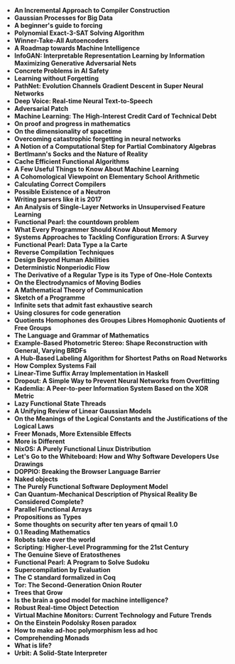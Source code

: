 <ul>
  
 <li><b><a target="_blank" href="https://github.com/manjunath5496/Science-Research-Papers/blob/master/pru(1).pdf" style="text-decoration:none;">An Incremental Approach to Compiler Construction</a></b></li>
  
<li><b><a target="_blank" href="https://github.com/manjunath5496/Science-Research-Papers/blob/master/pru(2).pdf" style="text-decoration:none;">Gaussian Processes for Big Data</a></b></li>

<li><b><a target="_blank" href="https://github.com/manjunath5496/Science-Research-Papers/blob/master/pru(3).pdf" style="text-decoration:none;">A beginner's guide to forcing</a></b></li>                         
  <li><b><a target="_blank" href="https://github.com/manjunath5496/Science-Research-Papers/blob/master/pru(4).pdf" style="text-decoration:none;">Polynomial Exact-3-SAT Solving Algorithm</a></b></li>  
     <li><b><a target="_blank" href="https://github.com/manjunath5496/Science-Research-Papers/blob/master/pru(5).pdf" style="text-decoration:none;">Winner-Take-All Autoencoders</a></b></li>  
   <li><b><a target="_blank" href="https://github.com/manjunath5496/Science-Research-Papers/blob/master/pru(6).pdf" style="text-decoration:none;">A Roadmap towards Machine Intelligence</a></b></li>  
                                             
 <li><b><a target="_blank" href="https://github.com/manjunath5496/Science-Research-Papers/blob/master/pru(7).pdf" style="text-decoration:none;">InfoGAN: Interpretable Representation Learning by Information Maximizing Generative Adversarial Nets</a></b></li>
 
 
<li><b><a target="_blank" href="https://github.com/manjunath5496/Science-Research-Papers/blob/master/pru(8).pdf" style="text-decoration:none;">Concrete Problems in AI Safety</a></b></li>
  
<li><b><a target="_blank" href="https://github.com/manjunath5496/Science-Research-Papers/blob/master/pru(9).pdf" style="text-decoration:none;">Learning without Forgetting</a></b></li>

<li><b><a target="_blank" href="https://github.com/manjunath5496/Science-Research-Papers/blob/master/pru(10).pdf" style="text-decoration:none;">PathNet: Evolution Channels Gradient Descent in Super Neural Networks</a></b></li>                         
  <li><b><a target="_blank" href="https://github.com/manjunath5496/Science-Research-Papers/blob/master/pru(11).pdf" style="text-decoration:none;">Deep Voice: Real-time Neural Text-to-Speech</a></b></li>  
     <li><b><a target="_blank" href="https://github.com/manjunath5496/Science-Research-Papers/blob/master/pru(12).pdf" style="text-decoration:none;">Adversarial Patch</a></b></li>  
   <li><b><a target="_blank" href="https://github.com/manjunath5496/Science-Research-Papers/blob/master/pru(13).pdf" style="text-decoration:none;">Machine Learning: The High-Interest Credit Card of Technical Debt</a></b></li>  
                                             

 <li><b><a target="_blank" href="https://github.com/manjunath5496/Science-Research-Papers/blob/master/pru(14).pdf" style="text-decoration:none;"> On proof and progress in mathematics</a></b></li>
 
  <li><b><a target="_blank" href="https://github.com/manjunath5496/Science-Research-Papers/blob/master/pru(15).pdf" style="text-decoration:none;">On the dimensionality of spacetime</a></b></li>                         
  <li><b><a target="_blank" href="https://github.com/manjunath5496/Science-Research-Papers/blob/master/pru(16).pdf" style="text-decoration:none;">Overcoming catastrophic forgetting in neural networks</a></b></li>  
     <li><b><a target="_blank" href="https://github.com/manjunath5496/Science-Research-Papers/blob/master/pru(17).pdf" style="text-decoration:none;">A Notion of a Computational Step for Partial Combinatory Algebras</a></b></li>  
   <li><b><a target="_blank" href="https://github.com/manjunath5496/Science-Research-Papers/blob/master/pru(18).pdf" style="text-decoration:none;">Bertlmann's Socks and the Nature of Reality</a></b></li>  
                                             

 <li><b><a target="_blank" href="https://github.com/manjunath5496/Science-Research-Papers/blob/master/pru(19).pdf" style="text-decoration:none;">Cache Efficient Functional Algorithms</a></b></li>
 
  
   <li><b><a target="_blank" href="https://github.com/manjunath5496/Science-Research-Papers/blob/master/pru(20).pdf" style="text-decoration:none;">A Few Useful Things to Know About Machine Learning</a></b></li>  
   <li><b><a target="_blank" href="https://github.com/manjunath5496/Science-Research-Papers/blob/master/pru(21).pdf" style="text-decoration:none;">A Cohomological Viewpoint on Elementary School Arithmetic </a></b></li>  
                                             

 <li><b><a target="_blank" href="https://github.com/manjunath5496/Science-Research-Papers/blob/master/pru(22).pdf" style="text-decoration:none;">Calculating Correct Compilers</a></b></li>
  
<li><b><a target="_blank" href="https://github.com/manjunath5496/Science-Research-Papers/blob/master/pru(23).pdf" style="text-decoration:none;">Possible Existence of a Neutron</a></b></li>

<li><b><a target="_blank" href="https://github.com/manjunath5496/Science-Research-Papers/blob/master/pru(24).pdf" style="text-decoration:none;">Writing parsers like it is 2017</a></b></li>                         
  <li><b><a target="_blank" href="https://github.com/manjunath5496/Science-Research-Papers/blob/master/pru(25).pdf" style="text-decoration:none;">An Analysis of Single-Layer Networks in Unsupervised Feature Learning</a></b></li>  
     <li><b><a target="_blank" href="https://github.com/manjunath5496/Science-Research-Papers/blob/master/pru(26).pdf" style="text-decoration:none;">Functional Pearl: the countdown problem</a></b></li>  
   <li><b><a target="_blank" href="https://github.com/manjunath5496/Science-Research-Papers/blob/master/pru(27).pdf" style="text-decoration:none;">What Every Programmer Should Know About Memory</a></b></li>  
                                             

 <li><b><a target="_blank" href="https://github.com/manjunath5496/Science-Research-Papers/blob/master/pru(28).pdf" style="text-decoration:none;">Systems Approaches to Tackling Configuration Errors: A Survey</a></b></li>
 
 
<li><b><a target="_blank" href="https://github.com/manjunath5496/Science-Research-Papers/blob/master/pru(29).pdf" style="text-decoration:none;">Functional Pearl: Data Type a la Carte  </a></b></li>
  
<li><b><a target="_blank" href="https://github.com/manjunath5496/Science-Research-Papers/blob/master/pru(30).pdf" style="text-decoration:none;">Reverse Compilation Techniques</a></b></li>

<li><b><a target="_blank" href="https://github.com/manjunath5496/Science-Research-Papers/blob/master/pru(31).pdf" style="text-decoration:none;">Design Beyond Human Abilities</a></b></li>                         
  <li><b><a target="_blank" href="https://github.com/manjunath5496/Science-Research-Papers/blob/master/pru(32).pdf" style="text-decoration:none;">Deterministic Nonperiodic Flow</a></b></li>  
     <li><b><a target="_blank" href="https://github.com/manjunath5496/Science-Research-Papers/blob/master/pru(33).pdf" style="text-decoration:none;">The Derivative of a Regular Type is its Type of One-Hole Contexts</a></b></li>  
   <li><b><a target="_blank" href="https://github.com/manjunath5496/Science-Research-Papers/blob/master/pru(34).pdf" style="text-decoration:none;">On the Electrodynamics of Moving Bodies</a></b></li>  
                                             

 <li><b><a target="_blank" href="https://github.com/manjunath5496/Science-Research-Papers/blob/master/pru(35).pdf" style="text-decoration:none;"> A Mathematical Theory of Communication</a></b></li>
 
  <li><b><a target="_blank" href="https://github.com/manjunath5496/Science-Research-Papers/blob/master/pru(36).pdf" style="text-decoration:none;">Sketch of a Programme</a></b></li>                         
  <li><b><a target="_blank" href="https://github.com/manjunath5496/Science-Research-Papers/blob/master/pru(37).pdf" style="text-decoration:none;">Infinite sets that admit fast exhaustive search</a></b></li>  
     <li><b><a target="_blank" href="https://github.com/manjunath5496/Science-Research-Papers/blob/master/pru(38).pdf" style="text-decoration:none;">Using closures for code generation</a></b></li>  
   <li><b><a target="_blank" href="https://github.com/manjunath5496/Science-Research-Papers/blob/master/pru(39).pdf" style="text-decoration:none;">Quotients Homophones des Groupes Libres Homophonic Quotients of Free Groups</a></b></li>  
                                             

 <li><b><a target="_blank" href="https://github.com/manjunath5496/Science-Research-Papers/blob/master/pru(40).pdf" style="text-decoration:none;">The Language and Grammar of Mathematics</a></b></li>
 
  
   <li><b><a target="_blank" href="https://github.com/manjunath5496/Science-Research-Papers/blob/master/pru(41).pdf" style="text-decoration:none;">Example-Based Photometric Stereo: Shape Reconstruction with General, Varying BRDFs</a></b></li>  
   <li><b><a target="_blank" href="https://github.com/manjunath5496/Science-Research-Papers/blob/master/pru(42).pdf" style="text-decoration:none;">A Hub-Based Labeling Algorithm for Shortest Paths on Road Networks </a></b></li>  
                                             
<li><b><a target="_blank" href="https://github.com/manjunath5496/Science-Research-Papers/blob/master/pru(43).pdf" style="text-decoration:none;">How Complex Systems Fail</a></b></li>
  
<li><b><a target="_blank" href="https://github.com/manjunath5496/Science-Research-Papers/blob/master/pru(44).pdf" style="text-decoration:none;">Linear-Time Suffix Array Implementation in Haskell</a></b></li>

<li><b><a target="_blank" href="https://github.com/manjunath5496/Science-Research-Papers/blob/master/pru(45).pdf" style="text-decoration:none;">Dropout: A Simple Way to Prevent Neural Networks from Overfitting</a></b></li>                         
  <li><b><a target="_blank" href="https://github.com/manjunath5496/Science-Research-Papers/blob/master/pru(46).pdf" style="text-decoration:none;">Kademlia: A Peer-to-peer Information System Based on the XOR Metric</a></b></li>  
     <li><b><a target="_blank" href="https://github.com/manjunath5496/Science-Research-Papers/blob/master/pru(47).pdf" style="text-decoration:none;">Lazy Functional State Threads</a></b></li>  
   <li><b><a target="_blank" href="https://github.com/manjunath5496/Science-Research-Papers/blob/master/pru(48).pdf" style="text-decoration:none;">A Unifying Review of Linear Gaussian Models</a></b></li>  
                                             

 <li><b><a target="_blank" href="https://github.com/manjunath5496/Science-Research-Papers/blob/master/pru(49).pdf" style="text-decoration:none;">On the Meanings of the Logical Constants and the Justifications of the Logical Laws</a></b></li>
 
 
<li><b><a target="_blank" href="https://github.com/manjunath5496/Science-Research-Papers/blob/master/pru(50).pdf" style="text-decoration:none;">Freer Monads, More Extensible Effects</a></b></li>
  
<li><b><a target="_blank" href="https://github.com/manjunath5496/Science-Research-Papers/blob/master/pru(51).pdf" style="text-decoration:none;">More is Different</a></b></li>

<li><b><a target="_blank" href="https://github.com/manjunath5496/Science-Research-Papers/blob/master/pru(52).pdf" style="text-decoration:none;">NixOS: A Purely Functional Linux Distribution</a></b></li>                         
  <li><b><a target="_blank" href="https://github.com/manjunath5496/Science-Research-Papers/blob/master/pru(53).pdf" style="text-decoration:none;">Let's Go to the Whiteboard: How and Why Software Developers Use Drawings</a></b></li>  
     <li><b><a target="_blank" href="https://github.com/manjunath5496/Science-Research-Papers/blob/master/pru(54).pdf" style="text-decoration:none;">DOPPIO: Breaking the Browser Language Barrier</a></b></li>  
   <li><b><a target="_blank" href="https://github.com/manjunath5496/Science-Research-Papers/blob/master/pru(55).pdf" style="text-decoration:none;">Naked objects</a></b></li>  
                                             

 <li><b><a target="_blank" href="https://github.com/manjunath5496/Science-Research-Papers/blob/master/pru(56).pdf" style="text-decoration:none;">The Purely Functional Software Deployment Model</a></b></li>
 
  <li><b><a target="_blank" href="https://github.com/manjunath5496/Science-Research-Papers/blob/master/pru(57).pdf" style="text-decoration:none;">Can Quantum-Mechanical Description of Physical Reality Be Considered Complete?</a></b></li>                         
  <li><b><a target="_blank" href="https://github.com/manjunath5496/Science-Research-Papers/blob/master/pru(58).pdf" style="text-decoration:none;">Parallel Functional Arrays</a></b></li>  
     <li><b><a target="_blank" href="https://github.com/manjunath5496/Science-Research-Papers/blob/master/pru(59).pdf" style="text-decoration:none;">Propositions as Types</a></b></li>  
   <li><b><a target="_blank" href="https://github.com/manjunath5496/Science-Research-Papers/blob/master/pru(60).pdf" style="text-decoration:none;">Some thoughts on security after ten years of qmail 1.0</a></b></li>  
                                             

 <li><b><a target="_blank" href="https://github.com/manjunath5496/Science-Research-Papers/blob/master/pru(61).pdf" style="text-decoration:none;">0.1 Reading Mathematics</a></b></li>
 
  
   <li><b><a target="_blank" href="https://github.com/manjunath5496/Science-Research-Papers/blob/master/pru(62).pdf" style="text-decoration:none;">Robots take over the world</a></b></li>  
   <li><b><a target="_blank" href="https://github.com/manjunath5496/Science-Research-Papers/blob/master/pru(63).pdf" style="text-decoration:none;">Scripting: Higher-Level Programming for the 21st Century</a></b></li>  
                                             

 <li><b><a target="_blank" href="https://github.com/manjunath5496/Science-Research-Papers/blob/master/pru(64).pdf" style="text-decoration:none;">The Genuine Sieve of Eratosthenes</a></b></li>
  
<li><b><a target="_blank" href="https://github.com/manjunath5496/Science-Research-Papers/blob/master/pru(65).pdf" style="text-decoration:none;">Functional Pearl: A Program to Solve Sudoku</a></b></li>

<li><b><a target="_blank" href="https://github.com/manjunath5496/Science-Research-Papers/blob/master/pru(66).pdf" style="text-decoration:none;">Supercompilation by Evaluation</a></b></li>                         
  <li><b><a target="_blank" href="https://github.com/manjunath5496/Science-Research-Papers/blob/master/pru(67).pdf" style="text-decoration:none;">The C standard formalized in Coq</a></b></li>  
     <li><b><a target="_blank" href="https://github.com/manjunath5496/Science-Research-Papers/blob/master/pru(68).pdf" style="text-decoration:none;">Tor: The Second-Generation Onion Router</a></b></li>  
   <li><b><a target="_blank" href="https://github.com/manjunath5496/Science-Research-Papers/blob/master/pru(69).pdf" style="text-decoration:none;">Trees that Grow</a></b></li>  
                                             

 <li><b><a target="_blank" href="https://github.com/manjunath5496/Science-Research-Papers/blob/master/pru(70).pdf" style="text-decoration:none;">Is the brain a good model for machine intelligence?</a></b></li>
 
 
<li><b><a target="_blank" href="https://github.com/manjunath5496/Science-Research-Papers/blob/master/pru(71).pdf" style="text-decoration:none;">Robust Real-time Object Detection  </a></b></li>
  
<li><b><a target="_blank" href="https://github.com/manjunath5496/Science-Research-Papers/blob/master/pru(72).pdf" style="text-decoration:none;">Virtual Machine Monitors: Current Technology and Future Trends</a></b></li>

<li><b><a target="_blank" href="https://github.com/manjunath5496/Science-Research-Papers/blob/master/pru(73).pdf" style="text-decoration:none;">On the Einstein Podolsky Rosen paradox</a></b></li>                         
  <li><b><a target="_blank" href="https://github.com/manjunath5496/Science-Research-Papers/blob/master/pru(74).pdf" style="text-decoration:none;">How to make ad-hoc polymorphism less ad hoc</a></b></li>  
     <li><b><a target="_blank" href="https://github.com/manjunath5496/Science-Research-Papers/blob/master/pru(75).pdf" style="text-decoration:none;">Comprehending Monads</a></b></li>  
   <li><b><a target="_blank" href="https://github.com/manjunath5496/Science-Research-Papers/blob/master/pru(76).pdf" style="text-decoration:none;">What is life?</a></b></li>  
                                             

 <li><b><a target="_blank" href="https://github.com/manjunath5496/Science-Research-Papers/blob/master/pru(77).pdf" style="text-decoration:none;"> Urbit: A Solid-State Interpreter</a></b></li>
 
 



 </ul>
 
